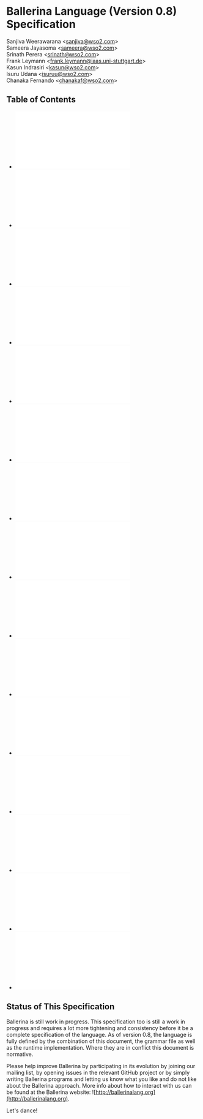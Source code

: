 # Ballerina Language (Version 0.8) Specification

Sanjiva Weerawarana <<sanjiva@wso2.com>><br/>
Sameera Jayasoma <<sameera@wso2.com>><br/>
Srinath Perera <<srinath@wso2.com>><br/>
Frank Leymann <<frank.leymann@iaas.uni-stuttgart.de>><br/>
Kasun Indrasiri <<kasun@wso2.com>><br/>
Isuru Udana <<isuruu@wso2.com>><br/>
Chanaka Fernando <<chanakaf@wso2.com>>

## Table of Contents
- ![Introduction](introduction.md)
- ![Concepts](concepts.md)
- ![Modularity & Versioning](modularity.md)
- ![Services & Resources](services.md)
- ![Functions](functions.md)
- ![Connectors & Actions](connectors.md)
- ![Workers](workers.md)
- ![Names](names.md)
- ![Types & Variables](typesandvar.md)
- ![Exception Handling](exceptions.md)
- ![Statements](statements.md)
- ![Expressions](expressions.md)
- ![Documentation & Comments](docsandcomments.md)
- ![Annotations](annotations.md)
- ![Other Stuff](rest.md)

## Status of This Specification

Ballerina is still work in progress. This specification too is still a work in progress and requires a lot more tightening and consistency before it be a complete specification of the language. As of version 0.8, the language is fully defined by the combination of this document, the grammar file as well as the runtime implementation. Where they are in conflict this document is normative.

Please help improve Ballerina by participating in its evolution by joining our mailing list, by opening issues in the relevant GitHub project or by simply writing Ballerina programs and letting us know what you like and do not like about the Ballerina approach. More info about how to interact with us can be found at the Ballerina website: ![http://ballerinalang.org](http://ballerinalang.org).

Let's dance!
